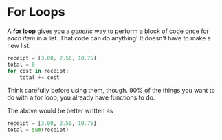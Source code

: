 # For Loops
A **for loop** gives you a _generic_ way to perform a block of code once for _each item_ in a list.
That code can do anything!
It doesn't have to make a new list.

```python
receipt = [3.00, 2.50, 10.75]
total = 0
for cost in receipt:
    total += cost
```

Think carefully before using them, though.
90% of the things you want to do with a for loop, you already have functions to do.

The above would be better written as
```python
receipt = [3.00, 2.50, 10.75]
total = sum(receipt)
```
